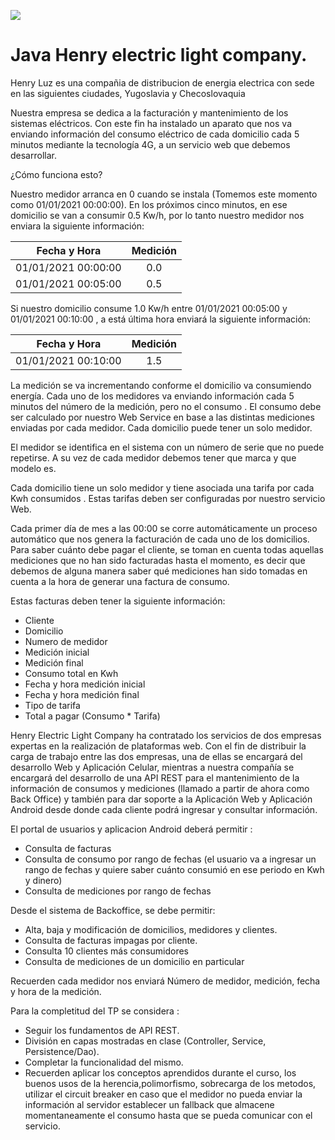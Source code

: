 <p align='left'>
    <img src='https://static.wixstatic.com/media/85087f_0d84cbeaeb824fca8f7ff18d7c9eaafd~mv2.png/v1/fill/w_160,h_30,al_c,q_85,usm_0.66_1.00_0.01/Logo_completo_Color_1PNG.webp' </img>
</p>

# Java Henry electric light company.

Henry Luz es una compañia de distribucion de energia electrica con sede en las siguientes ciudades, Yugoslavia y
Checoslovaquia

Nuestra empresa se dedica a la facturación y mantenimiento de los sistemas eléctricos. Con este fin ha instalado un
aparato que nos va enviando información del consumo eléctrico de cada domicilio cada 5 minutos mediante la tecnología
4G, a un servicio web que debemos desarrollar.

¿Cómo funciona esto?

Nuestro medidor arranca en 0 cuando se instala (Tomemos este momento como 01/01/2021 00:00:00). En los próximos cinco
minutos, en ese domicilio se van a consumir 0.5 Kw/h, por lo tanto nuestro medidor nos enviara la siguiente
información:

| Fecha y Hora | Medición |
| :---: | :---: | 
| 01/01/2021 00:00:00 | 0.0 |
| 01/01/2021 00:05:00 | 0.5 |

Si nuestro domicilio consume 1.0 Kw/h entre 01/01/2021 00:05:00 y 01/01/2021 00:10:00 , a está última hora enviará la
siguiente información:

| Fecha y Hora | Medición |
| :---: | :---: |
| 01/01/2021 00:10:00 | 1.5 |

La medición se va incrementando conforme el domicilio va consumiendo energía. Cada uno de los medidores va enviando
información cada 5 minutos del número de la medición, pero no el consumo . El consumo debe ser calculado por nuestro Web
Service en base a las distintas mediciones enviadas por cada medidor. Cada domicilio puede tener un solo medidor.

El medidor se identifica en el sistema con un número de serie que no puede repetirse. A su vez de cada medidor debemos
tener que marca y que modelo es.

Cada domicilio tiene un solo medidor y tiene asociada una tarifa por cada Kwh consumidos . Estas tarifas deben ser
configuradas por nuestro servicio Web.

Cada primer día de mes a las 00:00 se corre automáticamente un proceso automático que nos genera la facturación de cada
uno de los domicilios. Para saber cuánto debe pagar el cliente, se toman en cuenta todas aquellas mediciones que no han
sido facturadas hasta el momento, es decir que debemos de alguna manera saber qué mediciones han sido tomadas en cuenta
a la hora de generar una factura de consumo.

Estas facturas deben tener la siguiente información:

* Cliente
* Domicilio
* Numero de medidor
* Medición inicial
* Medición final
* Consumo total en Kwh
* Fecha y hora medición inicial
* Fecha y hora medición final
* Tipo de tarifa
* Total a pagar (Consumo * Tarifa)

Henry Electric Light Company ha contratado los servicios de dos empresas expertas en la realización de
plataformas web. Con el fin de distribuir la carga de trabajo entre las dos empresas, una
de ellas se encargará del desarrollo Web y Aplicación Celular, mientras a nuestra
compañía se encargará del desarrollo de una API REST para el mantenimiento de la información de consumos y mediciones (llamado a partir de ahora como Back Office) y también para dar soporte a la Aplicación Web y Aplicación Android desde donde cada cliente podrá ingresar y consultar información.

El portal de usuarios y aplicacion Android deberá permitir :

* Consulta de facturas
* Consulta de consumo por rango de fechas (el usuario va a ingresar un rango de fechas y quiere saber cuánto consumió en ese periodo en Kwh y dinero)
* Consulta de mediciones por rango de fechas 

Desde el sistema de Backoffice, se debe permitir:

* Alta, baja y modificación de domicilios, medidores y clientes.
* Consulta de facturas impagas por cliente.
* Consulta 10 clientes más consumidores
* Consulta de mediciones de un domicilio en particular



Recuerden cada medidor nos enviará Número de medidor, medición, fecha y hora de la medición. 

Para la completitud del TP se considera :
* Seguir los fundamentos de API REST.
* División en capas mostradas en clase (Controller, Service, Persistence/Dao).
* Completar la funcionalidad del mismo.
* Recuerden aplicar los conceptos aprendidos durante el curso, los buenos usos de la herencia,polimorfismo, sobrecarga de los metodos,
utilizar el circuit breaker en caso que el medidor no pueda enviar la información al servidor establecer un fallback que almacene momentaneamente el consumo hasta que se pueda comunicar con el servicio.